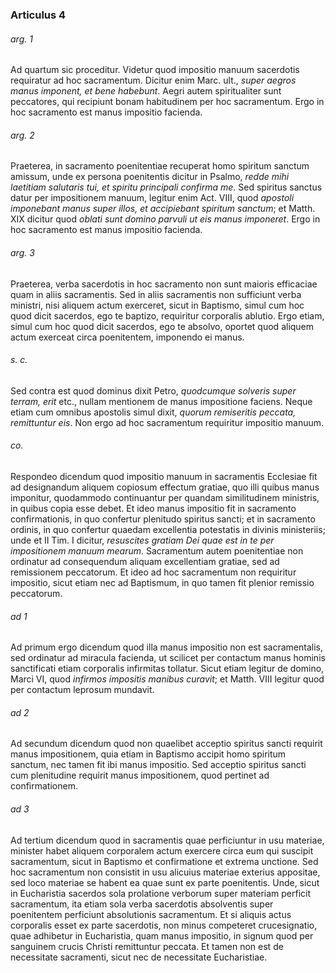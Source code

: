 ### Articulus 4

###### arg. 1
Ad quartum sic proceditur. Videtur quod impositio manuum sacerdotis requiratur ad hoc sacramentum. Dicitur enim Marc. ult., *super aegros manus imponent, et bene habebunt*. Aegri autem spiritualiter sunt peccatores, qui recipiunt bonam habitudinem per hoc sacramentum. Ergo in hoc sacramento est manus impositio facienda.

###### arg. 2
Praeterea, in sacramento poenitentiae recuperat homo spiritum sanctum amissum, unde ex persona poenitentis dicitur in Psalmo, *redde mihi laetitiam salutaris tui, et spiritu principali confirma me*. Sed spiritus sanctus datur per impositionem manuum, legitur enim Act. VIII, quod *apostoli imponebant manus super illos, et accipiebant spiritum sanctum*; et Matth. XIX dicitur quod *oblati sunt domino parvuli ut eis manus imponeret*. Ergo in hoc sacramento est manus impositio facienda.

###### arg. 3
Praeterea, verba sacerdotis in hoc sacramento non sunt maioris efficaciae quam in aliis sacramentis. Sed in aliis sacramentis non sufficiunt verba ministri, nisi aliquem actum exerceret, sicut in Baptismo, simul cum hoc quod dicit sacerdos, ego te baptizo, requiritur corporalis ablutio. Ergo etiam, simul cum hoc quod dicit sacerdos, ego te absolvo, oportet quod aliquem actum exerceat circa poenitentem, imponendo ei manus.

###### s. c.
Sed contra est quod dominus dixit Petro, *quodcumque solveris super terram, erit* etc., nullam mentionem de manus impositione faciens. Neque etiam cum omnibus apostolis simul dixit, *quorum remiseritis peccata, remittuntur eis*. Non ergo ad hoc sacramentum requiritur impositio manuum.

###### co.
Respondeo dicendum quod impositio manuum in sacramentis Ecclesiae fit ad designandum aliquem copiosum effectum gratiae, quo illi quibus manus imponitur, quodammodo continuantur per quandam similitudinem ministris, in quibus copia esse debet. Et ideo manus impositio fit in sacramento confirmationis, in quo confertur plenitudo spiritus sancti; et in sacramento ordinis, in quo confertur quaedam excellentia potestatis in divinis ministeriis; unde et II Tim. I dicitur, *resuscites gratiam Dei quae est in te per impositionem manuum mearum*. Sacramentum autem poenitentiae non ordinatur ad consequendum aliquam excellentiam gratiae, sed ad remissionem peccatorum. Et ideo ad hoc sacramentum non requiritur impositio, sicut etiam nec ad Baptismum, in quo tamen fit plenior remissio peccatorum.

###### ad 1
Ad primum ergo dicendum quod illa manus impositio non est sacramentalis, sed ordinatur ad miracula facienda, ut scilicet per contactum manus hominis sanctificati etiam corporalis infirmitas tollatur. Sicut etiam legitur de domino, Marci VI, quod *infirmos impositis manibus curavit*; et Matth. VIII legitur quod per contactum leprosum mundavit.

###### ad 2
Ad secundum dicendum quod non quaelibet acceptio spiritus sancti requirit manus impositionem, quia etiam in Baptismo accipit homo spiritum sanctum, nec tamen fit ibi manus impositio. Sed acceptio spiritus sancti cum plenitudine requirit manus impositionem, quod pertinet ad confirmationem.

###### ad 3
Ad tertium dicendum quod in sacramentis quae perficiuntur in usu materiae, minister habet aliquem corporalem actum exercere circa eum qui suscipit sacramentum, sicut in Baptismo et confirmatione et extrema unctione. Sed hoc sacramentum non consistit in usu alicuius materiae exterius appositae, sed loco materiae se habent ea quae sunt ex parte poenitentis. Unde, sicut in Eucharistia sacerdos sola prolatione verborum super materiam perficit sacramentum, ita etiam sola verba sacerdotis absolventis super poenitentem perficiunt absolutionis sacramentum. Et si aliquis actus corporalis esset ex parte sacerdotis, non minus competeret crucesignatio, quae adhibetur in Eucharistia, quam manus impositio, in signum quod per sanguinem crucis Christi remittuntur peccata. Et tamen non est de necessitate sacramenti, sicut nec de necessitate Eucharistiae.

